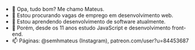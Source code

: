 - 👋 Opa, tudo bom? Me chamo Mateus.
- 👀 Estou procurando vagas de emprego em desenvolvimento web.
- 🌱 Estou aprendendo desenvolvimento de software atualmente.
- 💞️ Porém, desde os 11 anos estudo JavaScript e desenvolvimento front-end.
- 📫 Páginas: @semhmateus (Instagram), patreon.com/user?u=84453687

<!---
MateusDevQuintanilha/MateusDevQuintanilha is a ✨ special ✨ repository because its `README.md` (this file) appears on your GitHub profile.
You can click the Preview link to take a look at your changes.
--->

